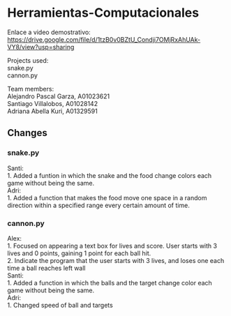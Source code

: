 # Herramientas-Computacionales

Enlace a video demostrativo: https://drive.google.com/file/d/1tzB0v0BZtU_Condji7OMjRxAhUAk-VY8/view?usp=sharing

Projects used: <br />
snake.py <br />
cannon.py <br />

Team members: <br />
Alejandro Pascal Garza, A01023621<br />
Santiago Villalobos, A01028142<br />
Adriana Abella Kuri, A01329591<br />

## Changes

### snake.py
Santi: <br /> 1. Added a funtion in which the snake and the food change colors each game without being the same. <br />
Adri: <br /> 1. Added a function that makes the food move one space in a random direction within a specified range every certain amount of time.<br />

### cannon.py
Alex: <br /> 1. Focused on appearing a text box for lives and score. User starts with 3 lives and 0 points, gaining 1 point for each ball hit. <br /> 2. Indicate the program that the user starts with 3 lives, and loses one each time a ball reaches left wall <br />
Santi: <br /> 1. Added a function in which the balls and the target change color each game without being the same. <br />
Adri: <br /> 1. Changed speed of ball and targets <br />


